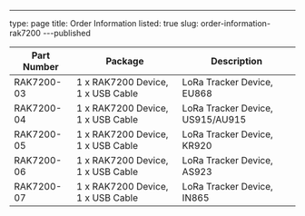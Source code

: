 ---
type: page
title: Order Information
listed: true
slug: order-information-rak7200
---published

| **Part Number** | **Package** | **Description** | 
| ---- | ---- | ---- | 
| RAK7200-03 | 1 x RAK7200 Device, 1 x USB Cable | LoRa Tracker Device, EU868 | 
| RAK7200-04 | 1 x RAK7200 Device, 1 x USB Cable | LoRa Tracker Device, US915/AU915 | 
| RAK7200-05 | 1 x RAK7200 Device, 1 x USB Cable | LoRa Tracker Device, KR920 | 
| RAK7200-06 | 1 x RAK7200 Device, 1 x USB Cable | LoRa Tracker Device, AS923 | 
| RAK7200-07 | 1 x RAK7200 Device, 1 x USB Cable | LoRa Tracker Device, IN865 | 


